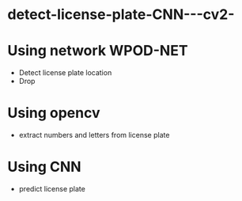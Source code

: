 # detect-license-plate-CNN---cv2-
# Using network WPOD-NET
- Detect license plate location
- Drop 
# Using opencv
- extract numbers and letters from license plate 
# Using CNN
- predict license plate
